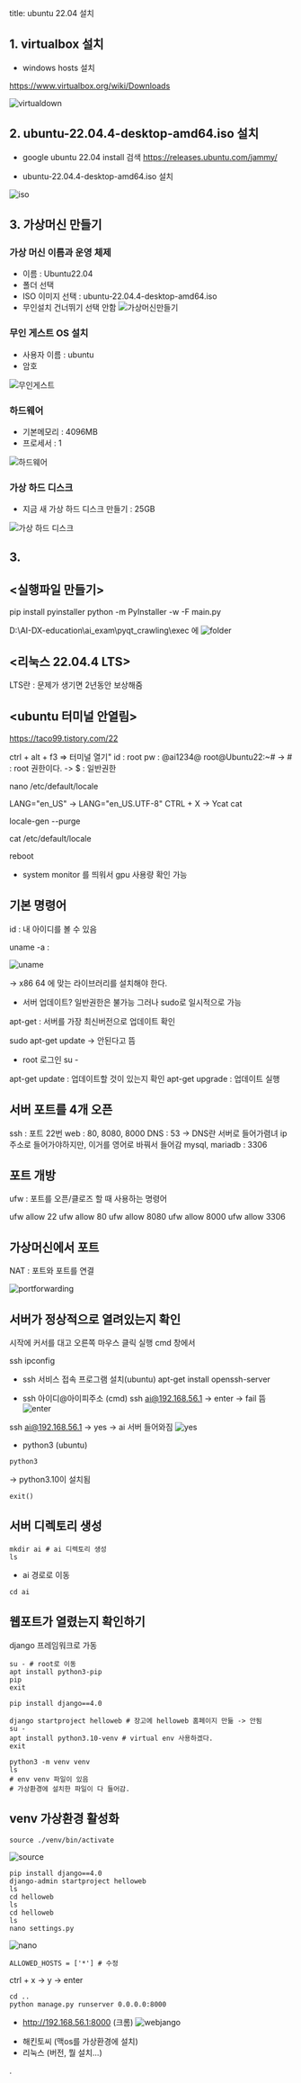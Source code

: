 title: ubuntu 22.04 설치

## 1. virtualbox 설치
* windows hosts 설치

https://www.virtualbox.org/wiki/Downloads

![virtualdown]()


## 2. ubuntu-22.04.4-desktop-amd64.iso 설치
* google ubuntu 22.04 install 검색
https://releases.ubuntu.com/jammy/

* ubuntu-22.04.4-desktop-amd64.iso 설치

![iso]()


## 3. 가상머신 만들기
### 가상 머신 이름과 운영 체제
* 이름 : Ubuntu22.04
* 폴더 선택
* ISO 이미지 선택 : ubuntu-22.04.4-desktop-amd64.iso
* 무인설치 건너뛰기 선택 안함
![가상머신만들기]()

### 무인 게스트 OS 설치
* 사용자 이름 : ubuntu
* 암호 

![무인게스트]()


### 하드웨어
* 기본메모리 : 4096MB
* 프로세서 : 1

![하드웨어]()


### 가상 하드 디스크
* 지금 새 가상 하드 디스크 만들기 : 25GB 

![가상 하드 디스크]()


## 3. 




## <실행파일 만들기>
pip install pyinstaller
python -m PyInstaller -w -F main.py

D:\AI-DX-education\ai_exam\pyqt_crawling\exec 에
![folder](D:\AI-DX-education\ai_exam\pyqt_crawling\img\2024-05-09\folder.png)


## <리눅스 22.04.4 LTS>
LTS란 : 문제가 생기면 2년동안 보상해줌


## <ubuntu 터미널 안열림>
https://taco99.tistory.com/22

ctrl + alt + f3 => 터미널 열기"
id : root
pw : @ai1234@
root@Ubuntu22:~#
-> # : root 권한이다.
-> $ : 일반권한

nano /etc/default/locale

LANG="en_US" -> LANG="en_US.UTF-8"
CTRL + X -> Ycat cat

locale-gen --purge

cat /etc/default/locale

reboot

* system monitor 를 띄워서 gpu 사용량 확인 가능

## 기본 명령어
id : 내 아이디를 볼 수 있음

uname -a : 

![uname](D:\AI-DX-education\ai_exam\pyqt_crawling\img\2024-05-09\uname.png)

-> x86 64 에 맞는 라이브러리를 설치해야 한다.

* 서버 업데이트?
일반권한은 불가능 그러나 sudo로 일시적으로 가능

apt-get : 서버를 가장 최신버전으로 업데이트 확인

sudo apt-get update
-> 안된다고 뜸

* root 로그인
su -

apt-get update : 업데이트할 것이 있는지 확인
apt-get upgrade : 업데이트 실행


## 서버 포트를 4개 오픈
ssh : 포트 22번
web : 80, 8080, 8000
DNS : 53
-> DNS란 서버로 들어가렴녀 ip주소로 들어가야하지만, 이거를 영어로 바꿔서 들어감
mysql, mariadb : 3306


## 포트 개방
ufw : 포트를 오픈/클로즈 할 때 사용하는 명령어

ufw allow 22
ufw allow 80
ufw allow 8080
ufw allow 8000
ufw allow 3306


## 가상머신에서 포트 
NAT : 포트와 포트를 연결

![portforwarding](D:\AI-DX-education\ai_exam\pyqt_crawling\img\2024-05-09\portforwarding.png)


## 서버가 정상적으로 열려있는지 확인
시작에 커서를 대고 오른쪽 마우스 클릭
실행
cmd 창에서 

ssh
ipconfig

* ssh 서비스 접속 프로그램 설치(ubuntu)
apt-get install openssh-server

* ssh 아이디@아이피주소 (cmd)
ssh ai@192.168.56.1
-> enter
-> fail 뜸
![enter](D:\AI-DX-education\ai_exam\pyqt_crawling\img\2024-05-09\enter.png)

ssh ai@192.168.56.1
-> yes
-> ai 서버 들어와짐
![yes](D:\AI-DX-education\ai_exam\pyqt_crawling\img\2024-05-09\yes.png)

* python3 (ubuntu)
```
python3
```
-> python3.10이 설치됨

```
exit()
```


## 서버 디렉토리 생성
```
mkdir ai # ai 디렉토리 생성
ls
```

* ai 경로로 이동
```
cd ai
```

## 웹포트가 열렸는지 확인하기
django 프레임워크로 가동

```
su - # root로 이동
apt install python3-pip
pip
exit
```

```
pip install django==4.0
```

```
django startproject helloweb # 장고에 helloweb 홈페이지 만듦 -> 안됨
su -
apt install python3.10-venv # virtual env 사용하겠다.
exit
```

```
python3 -m venv venv
ls 
# env venv 파일이 있음
# 가상환경에 설치한 파일이 다 들어감. 
```


## venv 가상환경 활성화
```
source ./venv/bin/activate
```
![source](D:\AI-DX-education\ai_exam\pyqt_crawling\img\2024-05-09\source.png)

```
pip install django==4.0
django-admin startproject helloweb
ls
cd helloweb
ls
cd helloweb
ls
nano settings.py
```
![nano](D:\AI-DX-education\ai_exam\pyqt_crawling\img\2024-05-09\nano.png)

```
ALLOWED_HOSTS = ['*'] # 수정
```

ctrl + x -> y -> enter

```
cd ..
python manage.py runserver 0.0.0.0:8000
```

* http://192.168.56.1:8000 (크롬)
![webjango](D:\AI-DX-education\ai_exam\pyqt_crawling\img\2024-05-09\webjango.png)




















+ 해킨토씨 (맥os를 가상환경에 설치)
+ 리눅스 (버전, 뭘 설치...)


. 